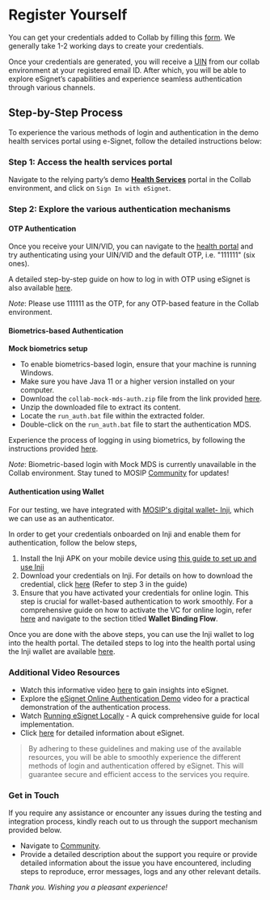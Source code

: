 # Register Yourself

You can get your credentials added to Collab by filling this [form](https://docs.google.com/forms/d/e/1FAIpQLSc2I0CQqlYRIrEmcJ3J3tKlYOVNcYNj88YZe4MMwU2RZTrjOA/viewform). We generally take 1-2 working days to create your credentials.

Once your credentials are generated, you will receive a [UIN](https://docs.mosip.io/1.2.0/id-lifecycle-management/identifiers#uin) from our collab environment at your registered email ID. After which, you will be able to explore eSignet’s capabilities and experience seamless authentication through various channels.

## Step-by-Step Process

To experience the various methods of login and authentication in the demo health services portal using e-Signet, follow the detailed instructions below:

### Step 1: Access the health services portal

Navigate to the relying party’s demo [**Health Services**](https://healthservices-esignet.collab.mosip.net/) portal in the Collab environment, and click on `Sign In with eSignet`.

### Step 2: Explore the various authentication mechanisms

#### OTP Authentication

Once you receive your UIN/VID, you can navigate to the [health portal](https://healthservices-esignet.collab.mosip.net/) and try authenticating using your UIN/VID and the default OTP, i.e. "111111" (six ones).

A detailed step-by-step guide on how to log in with OTP using eSignet is also available [here](../end-user-guide/login-with-otp/).

_Note_: Please use 111111 as the OTP, for any OTP-based feature in the Collab environment.

#### Biometrics-based Authentication

**Mock biometrics setup**

   * To enable biometrics-based login, ensure that your machine is running Windows.
   * Make sure you have Java 11 or a higher version installed on your computer.
   * Download the `collab-mock-mds-auth.zip` file from the link provided [here](https://drive.google.com/drive/folders/14q7E5pZtfj0eimF3JGzlVfU4eV-MRPCQ).
   * Unzip the downloaded file to extract its content.
   * Locate the `run_auth.bat` file within the extracted folder.
   * Double-click on the `run_auth.bat` file to start the authentication MDS.

Experience the process of logging in using biometrics, by following the instructions provided [here](https://docs.esignet.io/esignet-end-user-guide/login-with-biometrics).

_Note_: Biometric-based login with Mock MDS is currently unavailable in the Collab environment. Stay tuned to MOSIP [Community](https://community.mosip.io/) for updates!

#### Authentication using Wallet

For our testing, we have integrated with [MOSIP's digital wallet- Inji](https://docs.mosip.io/inji), which we can use as an authenticator.

In order to get your credentials onboarded on Inji and enable them for authentication, follow the below steps,

1. Install the Inji APK on your mobile device using [this guide to set up and use Inji](https://docs.mosip.io/inji/inji-mobile-wallet/sandbox-details/inji-setup-guide)
2. Download your credentials on Inji. For details on how to download the credential, click [here](https://docs.mosip.io/1.2.0/collab-getting-started-guide/collab-inji-setup-guide) (Refer to step 3 in the guide)
3. Ensure that you have activated your credentials for online login. This step is crucial for wallet-based authentication to work smoothly. For a comprehensive guide on how to activate the VC for online login, refer [here](https://docs.mosip.io/1.2.0/modules/inji-user-guide#wallet-binding-flow) and navigate to the section titled **Wallet Binding Flow**.

Once you are done with the above steps, you can use the Inji wallet to log into the health portal. The detailed steps to log into the health portal using the Inji wallet are available [here](../end-user-guide/login-with-qr-code/).

### Additional Video Resources

* Watch this informative video [here](https://www.youtube.com/watch?v=ZfUPRv71s\_0,) to gain insights into eSignet.
* Explore the [eSignet Online Authentication Demo](https://www.youtube.com/watch?v=uNKlmw9KRFg) video for a practical demonstration of the authentication process.
* Watch [Running eSignet Locally](https://youtu.be/nmIZl6Tmt68?si=odKFq3UUQrV1kb6H) - A quick comprehensive guide for local implementation.
* Click [here](https://docs.esignet.io/) for detailed information about eSignet.

> By adhering to these guidelines and making use of the available resources, you will be able to smoothly experience the different methods of login and authentication offered by eSignet. 
> This will guarantee secure and efficient access to the services you require.

### Get in Touch

If you require any assistance or encounter any issues during the testing and integration process, kindly reach out to us through the support mechanism provided below.

* Navigate to [Community](https://community.mosip.io/).
* Provide a detailed description about the support you require or provide detailed information about the issue you have encountered, including steps to reproduce, error messages, logs and any other relevant details.

_Thank you. Wishing you a pleasant experience!_



